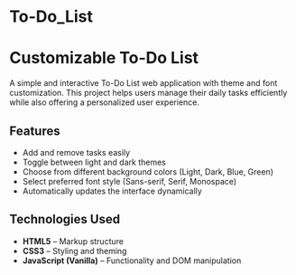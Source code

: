 # To-Do_List
# Customizable To-Do List

A simple and interactive To-Do List web application with theme and font customization. This project helps users manage their daily tasks efficiently while also offering a personalized user experience.

## Features

-  Add and remove tasks easily
-  Toggle between light and dark themes
-  Choose from different background colors (Light, Dark, Blue, Green)
-  Select preferred font style (Sans-serif, Serif, Monospace)
-  Automatically updates the interface dynamically

## Technologies Used

- **HTML5** – Markup structure
- **CSS3** – Styling and theming
- **JavaScript (Vanilla)** – Functionality and DOM manipulation


